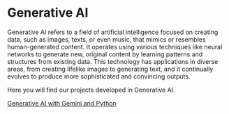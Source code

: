 # Generative AI
Generative AI refers to a field of artificial intelligence focused on creating data, such as images, texts, or even music, that mimics or resembles human-generated content. It operates using various techniques like neural networks to generate new, original content by learning patterns and structures from existing data. This technology has applications in diverse areas, from creating lifelike images to generating text, and it continually evolves to produce more sophisticated and convincing outputs.

Here you will find our projects developed in Generative AI.

<a href="https://www.impesud.it/generative-ai-with-gemini-and-python/">Generative AI with Gemini and Python</a>
